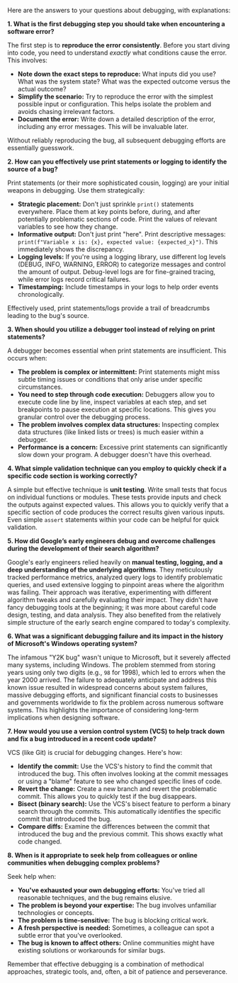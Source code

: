 Here are the answers to your questions about debugging, with explanations:

**1. What is the first debugging step you should take when encountering a software error?**

The first step is to **reproduce the error consistently**.  Before you start diving into code, you need to understand *exactly* what conditions cause the error.  This involves:

* **Note down the exact steps to reproduce:**  What inputs did you use? What was the system state? What was the expected outcome versus the actual outcome?
* **Simplify the scenario:** Try to reproduce the error with the simplest possible input or configuration.  This helps isolate the problem and avoids chasing irrelevant factors.
* **Document the error:** Write down a detailed description of the error, including any error messages.  This will be invaluable later.

Without reliably reproducing the bug, all subsequent debugging efforts are essentially guesswork.


**2. How can you effectively use print statements or logging to identify the source of a bug?**

Print statements (or their more sophisticated cousin, logging) are your initial weapons in debugging.  Use them strategically:

* **Strategic placement:** Don't just sprinkle `print()` statements everywhere. Place them at key points before, during, and after potentially problematic sections of code.  Print the values of relevant variables to see how they change.
* **Informative output:** Don't just print "here".  Print descriptive messages:  `print(f"Variable x is: {x}, expected value: {expected_x}")`.  This immediately shows the discrepancy.
* **Logging levels:** If you're using a logging library, use different log levels (DEBUG, INFO, WARNING, ERROR) to categorize messages and control the amount of output.  Debug-level logs are for fine-grained tracing, while error logs record critical failures.
* **Timestamping:** Include timestamps in your logs to help order events chronologically.

Effectively used, print statements/logs provide a trail of breadcrumbs leading to the bug's source.


**3. When should you utilize a debugger tool instead of relying on print statements?**

A debugger becomes essential when print statements are insufficient. This occurs when:

* **The problem is complex or intermittent:** Print statements might miss subtle timing issues or conditions that only arise under specific circumstances.
* **You need to step through code execution:** Debuggers allow you to execute code line by line, inspect variables at each step, and set breakpoints to pause execution at specific locations.  This gives you granular control over the debugging process.
* **The problem involves complex data structures:** Inspecting complex data structures (like linked lists or trees) is much easier within a debugger.
* **Performance is a concern:**  Excessive print statements can significantly slow down your program. A debugger doesn't have this overhead.


**4. What simple validation technique can you employ to quickly check if a specific code section is working correctly?**

A simple but effective technique is **unit testing**.  Write small tests that focus on individual functions or modules.  These tests provide inputs and check the outputs against expected values.  This allows you to quickly verify that a specific section of code produces the correct results given various inputs. Even simple `assert` statements within your code can be helpful for quick validation.


**5. How did Google’s early engineers debug and overcome challenges during the development of their search algorithm?**

Google's early engineers relied heavily on **manual testing, logging, and a deep understanding of the underlying algorithms**.  They meticulously tracked performance metrics, analyzed query logs to identify problematic queries, and used extensive logging to pinpoint areas where the algorithm was failing.  Their approach was iterative, experimenting with different algorithm tweaks and carefully evaluating their impact.  They didn't have fancy debugging tools at the beginning; it was more about careful code design, testing, and data analysis.  They also benefited from the relatively simple structure of the early search engine compared to today's complexity.


**6. What was a significant debugging failure and its impact in the history of Microsoft's Windows operating system?**

The infamous "Y2K bug" wasn't unique to Microsoft, but it severely affected many systems, including Windows.  The problem stemmed from storing years using only two digits (e.g., `98` for 1998), which led to errors when the year 2000 arrived.  The failure to adequately anticipate and address this known issue resulted in widespread concerns about system failures, massive debugging efforts, and significant financial costs to businesses and governments worldwide to fix the problem across numerous software systems.  This highlights the importance of considering long-term implications when designing software.


**7. How would you use a version control system (VCS) to help track down and fix a bug introduced in a recent code update?**

VCS (like Git) is crucial for debugging changes.  Here's how:

* **Identify the commit:** Use the VCS's history to find the commit that introduced the bug.  This often involves looking at the commit messages or using a "blame" feature to see who changed specific lines of code.
* **Revert the change:**  Create a new branch and revert the problematic commit.  This allows you to quickly test if the bug disappears.
* **Bisect (binary search):**  Use the VCS's bisect feature to perform a binary search through the commits. This automatically identifies the specific commit that introduced the bug.
* **Compare diffs:** Examine the differences between the commit that introduced the bug and the previous commit.  This shows exactly what code changed.


**8. When is it appropriate to seek help from colleagues or online communities when debugging complex problems?**

Seek help when:

* **You've exhausted your own debugging efforts:**  You've tried all reasonable techniques, and the bug remains elusive.
* **The problem is beyond your expertise:** The bug involves unfamiliar technologies or concepts.
* **The problem is time-sensitive:**  The bug is blocking critical work.
* **A fresh perspective is needed:**  Sometimes, a colleague can spot a subtle error that you've overlooked.
* **The bug is known to affect others:**  Online communities might have existing solutions or workarounds for similar bugs.


Remember that effective debugging is a combination of methodical approaches, strategic tools, and, often, a bit of patience and perseverance.
